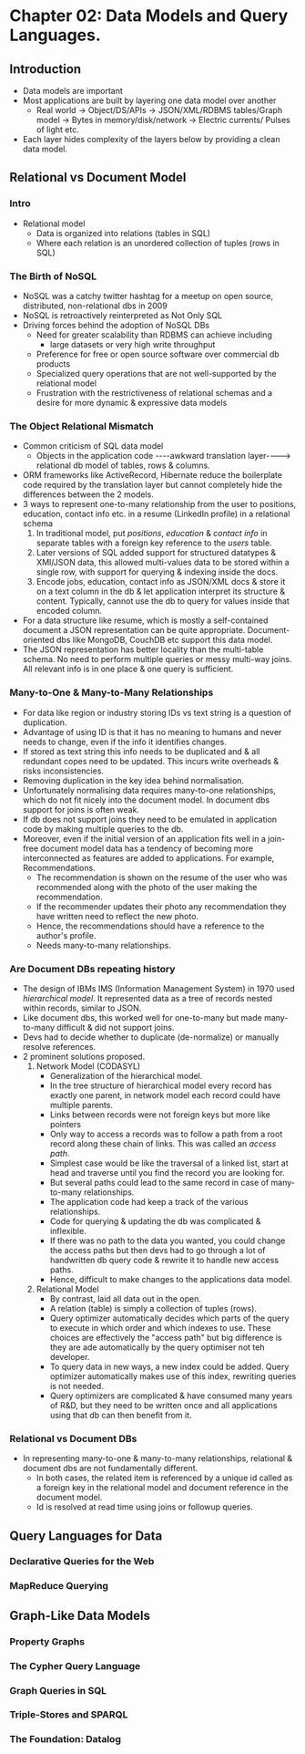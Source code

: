 # Chapter 02: Data Models and Query Languages.
## Introduction
- Data models are important
- Most applications are built by layering one data model over another
  - Real world -> Object/DS/APIs -> JSON/XML/RDBMS tables/Graph model ->  Bytes in memory/disk/network -> Electric currents/ Pulses of light etc.
- Each layer hides complexity of the layers below by providing a clean data model.

## Relational vs Document Model
### Intro
- Relational model 
  - Data is organized into relations (tables in SQL) 
  - Where each relation is an unordered collection of tuples (rows in SQL)
### The Birth of NoSQL
- NoSQL was a catchy twitter hashtag for a meetup on open source, distributed, non-relational dbs in 2009
- NoSQL is retroactively reinterpreted as Not Only SQL
- Driving forces behind the adoption of NoSQL DBs
  - Need for greater scalability than RDBMS can achieve including
    - large datasets or very high write throughput
  - Preference for free or open source software over commercial db products
  - Specialized query operations that are not well-supported by the relational model
  - Frustration with the restrictiveness of relational schemas and a desire for more dynamic & expressive data models
### The Object Relational Mismatch
- Common criticism of SQL data model 
  - Objects in the application code ----awkward translation layer----> relational db model of tables, rows & columns.
- ORM frameworks like ActiveRecord, Hibernate reduce the boilerplate code required by the translation layer but cannot completely hide the differences between the 2 models.
- 3 ways to represent one-to-many relationship from the user to positions, education, contact info etc. in a resume (LinkedIn profile) in a relational schema
  1. In traditional model, put _positions_, _education_ & _contact info_ in separate tables with a foreign key reference to the _users_ table. 
  2. Later versions of SQL added support for structured datatypes & XMl/JSON data, this allowed multi-values data to be stored within a single row, with support for querying & indexing inside the docs.
  3. Encode jobs, education, contact info as JSON/XML docs & store it on a text column in the db & let application interpret its structure & content. Typically, cannot use the db to query for values inside that encoded column.
- For a data structure like resume, which is mostly a self-contained document a JSON representation can be quite appropriate. Document-oriented dbs like MongoDB, CouchDB etc support this data model.
- The JSON representation has better locality than the multi-table schema. No need to perform multiple queries or messy multi-way joins. All relevant info is in one place & one query is sufficient.
### Many-to-One & Many-to-Many Relationships
- For data like region or industry storing IDs vs text string is a question of duplication.
- Advantage of using ID is that it has no meaning to humans and never needs to change, even if the info it identifies changes.
- If stored as text string this info needs to be duplicated and & all redundant copes need to be updated. This incurs write overheads & risks inconsistencies.
- Removing duplication in the key idea behind normalisation.
- Unfortunately normalising data requires many-to-one relationships, which do not fit nicely into the document model. In document dbs support for joins is often weak.
- If db does not support joins they need to be emulated in application code by making multiple queries to the db.
- Moreover, even if the initial version of an application fits well in a join-free document model data has a tendency of becoming more interconnected as features are added to applications. For example, Recommendations.
  - The recommendation is shown on the resume of the user who was recommended along with the photo of the user making the recommendation. 
  - If the recommender updates their photo any recommendation they have written need to reflect the new photo.
  - Hence, the recommendations should have a reference to the author's profile.
  - Needs many-to-many relationships.
### Are Document DBs repeating history
- The design of IBMs IMS (Information Management System) in 1970 used _hierarchical model_. It represented data as a tree of records nested within records, similar to JSON.
- Like document dbs, this worked well for one-to-many but made many-to-many difficult & did not support joins.
- Devs had to decide whether to duplicate (de-normalize) or manually resolve references.
- 2 prominent solutions proposed.
  1. Network Model (CODASYL)
     - Generalization of the hierarchical model.
     - In the tree structure of hierarchical model every record has exactly one parent, in network model each record could have multiple parents.
     - Links between records were not foreign keys but more like pointers
     - Only way to access a records was to follow a path from a root record along these chain of links. This was called an _access path_.
     - Simplest case would be like the traversal of a linked list, start at head and traverse until you find the record you are looking for.
     - But several paths could lead to the same record in case of many-to-many relationships. 
     - The application code had keep a track of the various relationships.
     - Code for querying & updating the db was complicated & inflexible.
     - If there was no path to the data you wanted, you could change the access paths but then devs had to go through a lot of handwritten db query code & rewrite it to handle new access paths. 
     - Hence, difficult to make changes to the applications data model. 
  2. Relational Model
     - By contrast, laid all data out in the open.
     - A relation (table) is simply a collection of tuples (rows).
     - Query optimizer automatically decides which parts of the query to execute in which order and which indexes to use. These choices are effectively the "access path" but big difference is they are ade automatically by the query optimiser not teh developer.
     - To query data in new ways, a new index could be added. Query optimizer automatically makes use of this index, rewriting queries is not needed.
     - Query optimizers are complicated & have consumed many years of R&D, but they need to be written once and all applications using that db can then benefit from it.
### Relational vs Document DBs
- In representing many-to-one & many-to-many relationships, relational & document dbs are not fundamentally different.
  - In both cases, the related item is referenced by a unique id called as a foreign key in the relational model and document reference in the document model.
  - Id is resolved at read time using joins or followup queries.
## Query Languages for Data
### Declarative Queries for the Web
### MapReduce Querying

## Graph-Like Data Models
### Property Graphs
### The Cypher Query Language
### Graph Queries in SQL
### Triple-Stores and SPARQL
### The Foundation: Datalog
